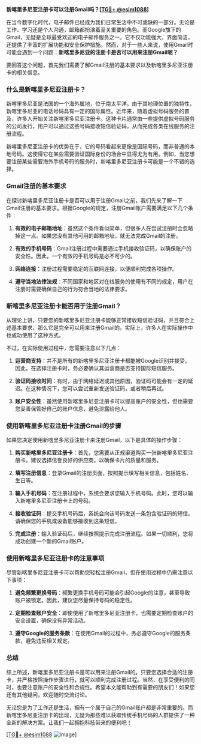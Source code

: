 **新喀里多尼亚注册卡可以注册Gmail吗？[[TG💪+ @esim1088](https://t.me/s/esim1088)]**

在当今数字化时代，电子邮件已经成为我们日常生活中不可或缺的一部分。无论是工作、学习还是个人沟通，邮箱都扮演着至关重要的角色。而Google旗下的Gmail，无疑是全球最受欢迎的电子邮件服务之一。它不仅功能强大，界面简洁，还提供了丰富的扩展功能和安全保护措施。然而，对于一些人来说，使用Gmail时可能会遇到一个问题：**新喀里多尼亚的注册卡是否可以用来注册Gmail呢？**

要回答这个问题，首先我们需要了解Gmail注册的基本要求以及新喀里多尼亚注册卡的相关信息。

### 什么是新喀里多尼亚注册卡？

新喀里多尼亚是法国的一个海外属地，位于南太平洋。由于其地理位置的独特性，新喀里多尼亚的电话号码具有一定的国际属性。近年来，随着虚拟号码服务的普及，许多人开始关注新喀里多尼亚注册卡。这种卡片通常由一些提供虚拟号码服务的公司发行，用户可以通过这些号码接收短信验证码，从而完成各类在线服务的注册流程。

新喀里多尼亚注册卡的优势在于，它的号码看起来更像是国际号码，而非普通的本地号码。这使得它在某些需要验证国际身份的场合中显得尤为有用。例如，当您想要注册某些需要海外手机号码的服务时，新喀里多尼亚注册卡可能是一个不错的选择。

### Gmail注册的基本要求

在探讨新喀里多尼亚注册卡是否可以用于注册Gmail之前，我们先来了解一下Gmail注册的基本要求。根据Google的规定，注册Gmail账户需要满足以下几个条件：

1. **有效的电子邮箱地址**：虽然这个条件看似简单，但很多人在尝试注册时会忽略掉这一点。如果您没有其他可用的邮箱地址，就无法完成Gmail的注册。
   
2. **有效的手机号码**：Gmail注册过程中需要通过手机接收验证码，以确保账户的安全性。因此，一个有效的手机号码是必不可少的。

3. **网络连接**：注册过程需要稳定的互联网连接，以便顺利完成各项操作。

4. **遵守当地法律法规**：不同国家和地区对在线服务的使用有不同的规定，用户在注册时需要确保自己的行为符合当地的法律要求。

### 新喀里多尼亚注册卡能否用于注册Gmail？

从理论上讲，只要您的新喀里多尼亚注册卡能够正常接收短信验证码，并且符合上述基本要求，那么它是完全可以用来注册Gmail的。实际上，许多人在实际操作中也成功使用了这种方式。

不过，在实际使用过程中，您需要注意以下几点：

1. **运营商支持**：并不是所有的新喀里多尼亚注册卡都能被Google识别并接受。因此，在选择注册卡时，务必要确认其运营商是否支持国际短信服务。

2. **验证码接收时间**：有时，由于网络延迟或其他原因，验证码可能会有一定的延迟。在这种情况下，您可以尝试重新发送验证码，或者稍后再试。

3. **账户安全性**：虽然使用新喀里多尼亚注册卡可以提高账户的安全性，但也需要您妥善保管好自己的账户信息，避免泄露给他人。

### 使用新喀里多尼亚注册卡注册Gmail的步骤

如果您决定使用新喀里多尼亚注册卡来注册Gmail，以下是具体的操作步骤：

1. **购买新喀里多尼亚注册卡**：首先，您需要从正规渠道购买一张新喀里多尼亚注册卡。建议选择信誉良好的供应商，以确保卡片的质量和服务。

2. **填写注册信息**：登录Gmail的注册页面，按照提示填写相关信息，包括姓名、生日等。

3. **输入手机号码**：在注册过程中，系统会要求您输入手机号码。此时，您可以输入新喀里多尼亚注册卡上的号码。

4. **接收验证码**：提交手机号码后，系统会向该号码发送一条包含验证码的短信。请确保您的手机或设备能够接收到这条短信。

5. **完成注册**：输入验证码后，继续按照提示完成注册流程。如果一切顺利，您将成功创建一个新的Gmail账户。

### 使用新喀里多尼亚注册卡的注意事项

尽管新喀里多尼亚注册卡可以帮助您轻松注册Gmail，但在使用过程中仍需注意以下事项：

1. **避免频繁更换号码**：频繁更换手机号码可能会引起Google的注意，甚至导致账户被锁定。因此，建议您尽量保持号码的稳定性。

2. **定期检查账户安全**：即使使用了新喀里多尼亚注册卡，也需要定期检查账户的安全设置，确保没有异常活动。

3. **遵守Google的服务条款**：在使用Gmail的过程中，务必遵守Google的服务条款，避免违反相关规定。

### 总结

综上所述，新喀里多尼亚注册卡是可以用来注册Gmail的。只要您选择合适的注册卡，并严格按照操作步骤进行，就可以顺利完成注册过程。当然，在享受便利的同时，也要注意账户的安全性和合规性。希望本文能帮助到有需要的朋友们！如果您还有其他疑问，欢迎随时交流讨论。

无论您是为了工作还是生活，拥有一个属于自己的Gmail账户都是非常重要的。而新喀里多尼亚注册卡的出现，无疑为那些难以获取传统手机号码的人群提供了一种全新的解决方案。让我们一起拥抱科技带来的便利吧！

[[TG💪+ @esim1088](https://t.me/s/esim1088) ![Image](https://i.postimg.cc/4NQfJmqS/Snipaste-2025-05-13-00-14-12.png)]